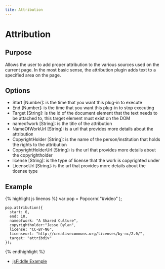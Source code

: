 ```yaml
---
tite: Attribution
---
```

# Attribution #

## Purpose ##

Allows the user to add proper attribution to the various sources used on the current page.  In the most basic sense, the attribution plugin adds text to a specified area on the page.

## Options ##

* Start \[Number\]: is the time that you want this plug-in to execute
* End \[Number\]: is the time that you want this plug-in to stop executing
* Target \[String\]: is the id of the document element that the text needs to be attached to, this target element must exist on the DOM
* nameofwork \[String\]: is the title of the attribution
* NameOfWorkUrl \[String\]: is a url that provides more details about the attribution
* CopyrightHolder \[String\]: is the name of the person/institution that holds the rights to the attribution
* CopyrightHolderUrl \[String\]: is the url that provides more details about the copyrightholder
* license \[String\]: is the type of license that the work is copyrighted under
* LicenseUrl \[String\]: is the url that provides more details about the ticense type

## Example ##

{% highlight js linenos %}
    var pop = Popcorn( "#video" );

    pop.attribution({
      start: 0,
      end: 10,
      nameofwork: "A Shared Culture",
      copyrightholder:"Jesse Dylan",
      license: "CC-BY-N6",
      licenseurl: "http://creativecommons.org/licenses/by-nc/2.0/",
      target: "attribdiv"
    });
{% endhighlight %}

* [jsFiddle Example](http://jsfiddle.net/popcornjs/AykAT/)
